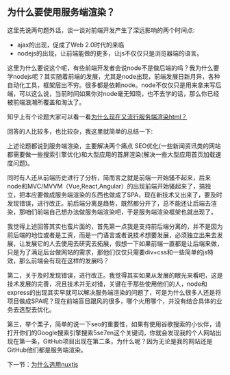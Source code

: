 ## 为什么要使用服务端渲染？

这里先说两句题外话，谈一谈对前端开发产生了深远影响的两个时间点:

- ajax的出现，促成了Web 2.0时代的来临
- nodejs的出现，让前端能做的更多，让js不仅仅只是浏览器端的语言。

这里为什么要说这个呢，有些前端开发者会说node不是做后端的吗？我为什么要学nodejs呢？其实随着前端的发展，尤其是node出现，前端发展日新月异，各种自动化工具，框架层出不穷。很多都是依赖node。node不仅仅只是用来拿来写后端，可以这么说，当前时间如果你对node毫无知晓，也不去学的话，那么你已经被前端浪潮所覆盖和淘汰了。

知乎上有个论题大家可以看一看[为什么现在又流行服务端渲染html？](https://www.zhihu.com/question/59578433/answer/326694511)

回答的人比较多，也比较杂，我这里就简单的总结一下:

上述论题都说到服务端渲染，主要解决两个痛点 SEO优化(一些新闻资讯类的网站都需要做一些搜索引擎优化)和大型应用的首屏渲染(解决一些大型应用首页加载速度问题)。

同时有人还从前端历史进行了分析，简而言之就是前端一开始骚不起来，后来node和MVC/MVVM（Vue,React,Angular）的出现前端开始骚起来了，搞独立，把本应要做成服务端渲染的东西也做成了SPA，现在新技术又出来了，要及时发现错误，进行改正。前后端分离是趋势，既然都分开了，总不能还让后端去渲染，那咱们前端自己想办法做服务端渲染吧，于是服务端渲染框架也就出现了。

我觉得上述回答其实也蛮片面的，首先第一点我是支持前后端分离的，并不是因为前后端的地位或者是工资，而是一门语言或者说技术想要发展，必须独立出来去发展，让发展它的人去使用去研究去拓展，假想一下如果前端一直都是让后端来做，只是为了满足后台做网站的需求，那他们仅仅只需要div+css和一些简单的js特效，那么前端会有现在这样的发展吗？

第二，关于及时发现错误，进行改正。我觉得其实如果从发展的眼光来看吧，这是技术发展的完善，况且技术并无对错，关键在于那些使用他们的人，node和express的出现其实早就可以解决服务端渲染的问题了，可是为什么很多人还是将项目做成SPA呢？现在前端盲目跟风的很多，哪个火用哪个，并没有结合具体的业务去选型去优化。

第三，举个栗子，简单的说一下seo的重要性，如果有使用谷歌搜索的小伙伴，请打开你们的Google搜索引擎搜索5se7en这个关键词，你就会发现我的个人网站出现在第一条，GitHub项目出现在第二条，为什么呢？因为无论是我的网站还是GitHub他们都是服务端渲染。


下一节：[为什么选用nuxtjs](https://github.com/se7en-1992/5se7en.com/blob/master/book/%E4%B8%BA%E4%BB%80%E4%B9%88%E9%80%89%E7%94%A8nuxtjs.md)
